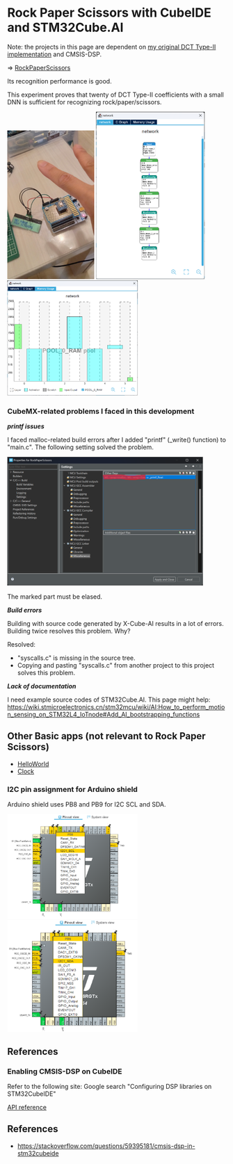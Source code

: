 # Rock Paper Scissors with CubeIDE and STM32Cube.AI

Note: the projects in this page are dependent on [my original DCT Type-II implementation](https://github.com/araobp/stm32-mcu/tree/master/NUCLEO-F401RE/DCT) and CMSIS-DSP.

=> [RockPaperScissors](RockPaperScissors)

Its recognition performance is good.

This experiment proves that twenty of DCT Type-II coefficients with a small DNN is sufficient for recognizing rock/paper/scissors. 

<img src="doc/RockPaperScissors_DCT_DNN_Experiment.jpg" width=200>

<img src="doc/RockPaperScissors_DCT_DNN.png" width=250>

<img src="doc/RockPaperScissors_DCT_DNN_memory_usage.png" width=300>

### CubeMX-related problems I faced in this development

***printf issues***

I faced malloc-related build errors after I added "printf" (_write() function) to "main.c". The following setting solved the problem.

<img src="doc/printf_issue.png" width=450>

The marked part must be elased.

***Build errors***

Building with source code generated by X-Cube-AI results in a lot of errors. Building twice resolves this problem. Why?

Resolved:
- "syscalls.c" is missing in the source tree.
- Copying and pasting "syscalls.c" from another project to this project solves this problem.

***Lack of documentation***

I need example source codes of STM32Cube.AI. This page might help:
https://wiki.stmicroelectronics.cn/stm32mcu/wiki/AI:How_to_perform_motion_sensing_on_STM32L4_IoTnode#Add_AI_bootstrapping_functions

## Other Basic apps (not relevant to Rock Paper Scissors)

- [HelloWorld](HelloWorld)
- [Clock](Clock)

### I2C pin assignment for Arduino shield

Arduino shield uses PB8 and PB9 for I2C SCL and SDA.

<img src="doc/I2C1_SCL.png" width=300>

<img src="doc/I2C1_SDA.png" width=300>

## References

### Enabling CMSIS-DSP on CubeIDE

Refer to the following site: Google search "Configuring DSP libraries on STM32CubeIDE"

[API reference](https://arm-software.github.io/CMSIS_5/General/html/index.html)

## References

- https://stackoverflow.com/questions/59395181/cmsis-dsp-in-stm32cubeide
